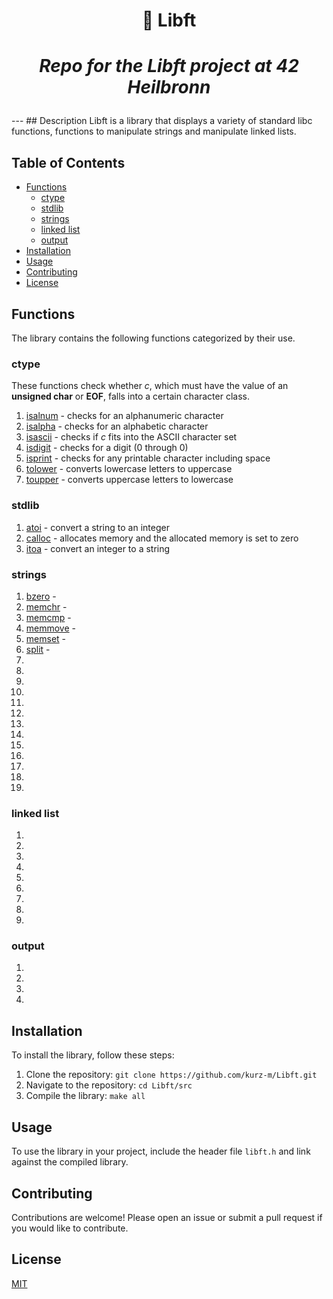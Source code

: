 <h1 align="center">
    <p>
        📓 Libft
    </p>
</h1>
<h1 align="center">
    <p>
        <b><i>Repo for the Libft project at 42 Heilbronn</i></b>
    </p>
</h1>
---
## Description
Libft is a library that displays a variety of standard libc functions, functions to manipulate strings and manipulate linked lists.

## Table of Contents
- [Functions](#functions)
    - [ctype](#ctype)
    - [stdlib](#stdlib)
    - [strings](#strings)
    - [linked list](#linked-list)
    - [output](#output)
- [Installation](#installation)
- [Usage](#usage)
- [Contributing](#contributing)
- [License](#license)

## Functions
The library contains the following functions categorized by their use.

### ctype
These functions check whether *c*, which must have the value of an
**unsigned char** or **EOF**, falls into a certain character class.
1. [isalnum](./src/ft_isalnum.c) - checks for an alphanumeric character
2. [isalpha](./src/ft_isalpha.c) - checks for an alphabetic character
3. [isascii](./src/ft_isascii.c) - checks if *c* fits into the ASCII character set
4. [isdigit](./src/ft_isdigit.c) - checks for a digit (0 through 0)
5. [isprint](./src/ft_isprint.c) - checks for any printable character including space
6. [tolower](./src/ft_tolower.c) - converts lowercase letters to uppercase
7. [toupper](./src/ft_toupper.c) - converts uppercase letters to lowercase

### stdlib
1. [atoi](./src/ft_atoi.c) - convert a string to an integer
2. [calloc](./src/ft_calloc.c) - allocates memory and the allocated memory is set to zero
3. [itoa](./src/ft_itoa.c) - convert an integer to a string

### strings
1. [bzero](./src/ft_bzero.c) - 
2. [memchr](./src/ft_memchr.c) - 
3. [memcmp](./src/ft_memcpy.c) - 
4. [memmove](./src/ft_memmove.c) - 
5. [memset](./src/ft_memset.c) - 
6. [split](./src/ft_split.c) - 
7.
8.
9.
10.
11.
12.
13.
14.
15.
16.
17.
18.
19.

### linked list
1.
2.
3.
4.
5.
6.
7.
8.
9.

### output
1.
2.
3.
4.

## Installation
To install the library, follow these steps:
1. Clone the repository: `git clone https://github.com/kurz-m/Libft.git`
2. Navigate to the repository: `cd Libft/src`
3. Compile the library: `make all`

## Usage
To use the library in your project, include the header file `libft.h` and link against the compiled library.

## Contributing
Contributions are welcome! Please open an issue or submit a pull request if you would like to contribute.

## License
[MIT](https://choosealicense.com/licenses/mit/)

